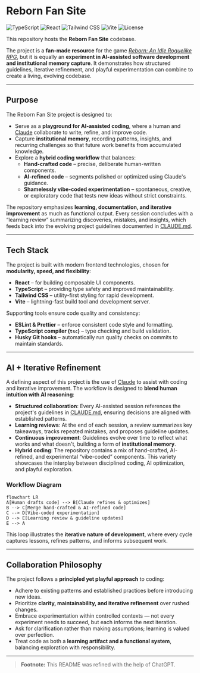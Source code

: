 # Reborn Fan Site

![TypeScript](https://img.shields.io/badge/TypeScript-3178C6?logo=typescript&logoColor=white)
![React](https://img.shields.io/badge/React-20232A?logo=react&logoColor=61DAFB)
![Tailwind CSS](https://img.shields.io/badge/Tailwind%20CSS-38B2AC?logo=tailwind-css&logoColor=white)
![Vite](https://img.shields.io/badge/Vite-646CFF?logo=vite&logoColor=white)
![License](https://img.shields.io/badge/License-MIT-green)

This repository hosts the **Reborn Fan Site** codebase.  

The project is a **fan-made resource** for the game *[Reborn: An Idle Roguelike RPG](https://store.steampowered.com/app/2850000/Reborn_An_Idle_Roguelike_RPG/)*, but it is equally an **experiment in AI-assisted software development and institutional memory capture**. It demonstrates how structured guidelines, iterative refinement, and playful experimentation can combine to create a living, evolving codebase.  

---

## Purpose

The Reborn Fan Site project is designed to:  

- Serve as a **playground for AI-assisted coding**, where a human and [Claude](https://claude.ai/) collaborate to write, refine, and improve code.  
- Capture **institutional memory**, recording patterns, insights, and recurring challenges so that future work benefits from accumulated knowledge.  
- Explore a **hybrid coding workflow** that balances:  
  - **Hand-crafted code** – precise, deliberate human-written components.  
  - **AI-refined code** – segments polished or optimized using Claude's guidance.  
  - **Shamelessly vibe-coded experimentation** – spontaneous, creative, or exploratory code that tests new ideas without strict constraints.  

The repository emphasizes **learning, documentation, and iterative improvement** as much as functional output. Every session concludes with a “learning review” summarizing discoveries, mistakes, and insights, which feeds back into the evolving project guidelines documented in [CLAUDE.md](./CLAUDE.md).  

---

## Tech Stack

The project is built with modern frontend technologies, chosen for **modularity, speed, and flexibility**:  

- **React** – for building composable UI components.  
- **TypeScript** – providing type safety and improved maintainability.  
- **Tailwind CSS** – utility-first styling for rapid development.  
- **Vite** – lightning-fast build tool and development server.  

Supporting tools ensure code quality and consistency:  

- **ESLint & Prettier** – enforce consistent code style and formatting.  
- **TypeScript compiler (`tsc`)** – type checking and build validation.  
- **Husky Git hooks** – automatically run quality checks on commits to maintain standards.  

---

## AI + Iterative Refinement

A defining aspect of this project is the use of [Claude](https://claude.ai/) to assist with coding and iterative improvement. The workflow is designed to **blend human intuition with AI reasoning**:  

- **Structured collaboration**: Every AI-assisted session references the project's guidelines in [CLAUDE.md](./CLAUDE.md), ensuring decisions are aligned with established patterns.  
- **Learning reviews**: At the end of each session, a review summarizes key takeaways, tracks repeated mistakes, and proposes guideline updates.  
- **Continuous improvement**: Guidelines evolve over time to reflect what works and what doesn't, building a form of **institutional memory**.  
- **Hybrid coding**: The repository contains a mix of hand-crafted, AI-refined, and experimental “vibe-coded” components. This variety showcases the interplay between disciplined coding, AI optimization, and playful exploration.  

### Workflow Diagram

```mermaid
flowchart LR
A[Human drafts code] --> B[Claude refines & optimizes]
B --> C[Merge hand-crafted & AI-refined code]
C --> D[Vibe-coded experimentation]
D --> E[Learning review & guideline updates]
E --> A
```

This loop illustrates the **iterative nature of development**, where every cycle captures lessons, refines patterns, and informs subsequent work.  

---

## Collaboration Philosophy

The project follows a **principled yet playful approach** to coding:  

- Adhere to existing patterns and established practices before introducing new ideas.  
- Prioritize **clarity, maintainability, and iterative refinement** over rushed changes.  
- Embrace experimentation within controlled contexts — not every experiment needs to succeed, but each informs the next iteration.  
- Ask for clarification rather than making assumptions; learning is valued over perfection.  
- Treat code as both a **learning artifact and a functional system**, balancing exploration with responsibility.  

---

> **Footnote:** This README was refined with the help of ChatGPT.
